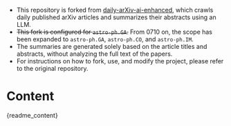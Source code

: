- This repository is forked from [daily-arXiv-ai-enhanced](https://github.com/dw-dengwei/daily-arXiv-ai-enhanced), which crawls daily published arXiv articles and summarizes their abstracts using an LLM.
- ~~This fork is configured for `astro-ph.GA`.~~ From 0710 on, the scope has been expanded to `astro-ph.GA`, `astro-ph.CO`, and `astro-ph.IM`.
- The summaries are generated solely based on the article titles and abstracts, without analyzing the full text of the papers.
- For instructions on how to fork, use, and modify the project, please refer to the original repository.

# Content

{readme_content}
